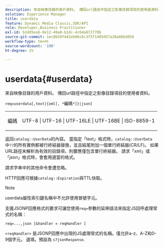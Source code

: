 ```yaml
---
description: 來自映像目錄的用戶資料。 傳回url路徑中指定之影像目錄項目的使用者資料。
solution: Experience Manager
title: userdata
feature: Dynamic Media Classic,SDK/API
role: Developer,Business Practitioner
exl-id: b1d85ea6-0e12-49a8-b1dc-4c64a672770b
source-git-commit: 1ec8b59f442eb96c6c3f5f1405d57a38a86bd056
workflow-type: tm+mt
source-wordcount: '190'
ht-degree: 2%

---
```


# userdata{#userdata}

來自映像目錄的用戶資料。 傳回url路徑中指定之影像目錄項目的使用者資料。

`req=userdata[,text|{xml[, *`編碼`*]}|json]`

<table id="simpletable_F9D94C83865F4216BCF7987C32FACC46"> 
 <tr class="strow"> 
  <td class="stentry"> <p><span class="varname"> 編碼</span> </p> </td> 
  <td class="stentry"> <p><span class="codeph"> UTF-8 | UTF-16 | UTF-16LE | UTF-16BE | ISO-8859-1</span> </p></td> 
 </tr> 
</table>

返回`catalog::UserData`的內容。 當指定「text」格式時，`catalog::UserData`中`??`的所有實例都被行終結器替換，並且結尾附加一個單行終結器(CR/LF)。 如果URL路徑未解析為有效的目錄項，則響應僅包含單行終結器。 請求「xml」或「json」格式時，會套用適當的格式。

請求字串中的其他命令會遭忽略。

HTTP回應可根據`catalog::Expiration`與TTL快取。

>[!NOTE]
>
>userdata屬性索引鍵名稱中不允許使用冒號字元。

支援JSONP回應格式的要求可讓您使用`req=`參數的延伸語法來指定JS回呼處理常式的名稱：

`req=...,json [&handler = reqHandler ]`

`<reqHandler>` 是JSONP回應中出現的JS處理常式的名稱。僅允許a-z、A-Z和0-9個字元。 選填。預設為 `s7jsonResponse`.
